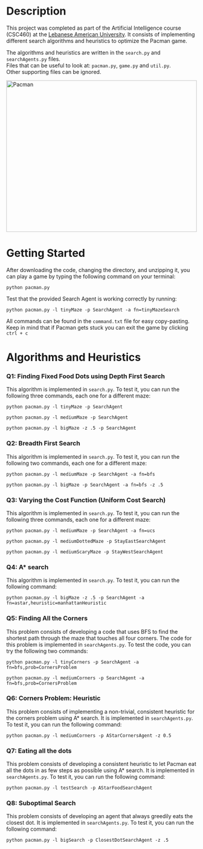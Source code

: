 # Description
This project was completed as part of the Artificial Intelligence course (CSC460) at the <a href="http://www.lau.edu.lb/">Lebanese American University</a>. It consists of implementing different search algorithms and heuristics to optimize the Pacman game.<br>


The algorithms and heuristics are written in the `search.py` and `searchAgents.py` files. <br>
Files that can be useful to look at: `pacman.py`, `game.py` and `util.py`.<br>
Other supporting files can be ignored. <br>

<img src="https://github.com/Joe-Wehbe/pacman-search/assets/102875229/7dc2f23b-3358-4bb7-8abf-71f96f2546fd" alt="Pacman" width="100%" height="400">

# Getting Started
After downloading the code, changing the directory, and unzipping it, you can play a game by typing the following command on your terminal:
```
python pacman.py 
```
Test that the provided Search Agent is working correctly by running:
```
python pacman.py -l tinyMaze -p SearchAgent -a fn=tinyMazeSearch
```
All commands can be found in the `command.txt` file for easy copy-pasting. <br>
Keep in mind that if Pacman gets stuck you can exit the game by clicking `ctrl + c`

# Algorithms and Heuristics
### Q1: Finding Fixed Food Dots using Depth First Search
This algorithm is implemented in `search.py`.
To test it, you can run the following three commands, each one for a different maze: 
```
python pacman.py -l tinyMaze -p SearchAgent
```
```
python pacman.py -l mediumMaze -p SearchAgent
```
```
python pacman.py -l bigMaze -z .5 -p SearchAgent
```

### Q2: Breadth First Search
This algorithm is implemented in `search.py`. To test it, you can run the following two commands, each one for a different maze:
```
python pacman.py -l mediumMaze -p SearchAgent -a fn=bfs
```
```
python pacman.py -l bigMaze -p SearchAgent -a fn=bfs -z .5
```

### Q3: Varying the Cost Function (Uniform Cost Search)
This algorithm is implemented in `search.py`.
To test it, you can run the following three commands, each one for a different maze: 
```
python pacman.py -l mediumMaze -p SearchAgent -a fn=ucs
```
```
python pacman.py -l mediumDottedMaze -p StayEastSearchAgent
```
```
python pacman.py -l mediumScaryMaze -p StayWestSearchAgent
```

### Q4: A* search
This algorithm is implemented in `search.py`.
To test it, you can run the following command: 
```
python pacman.py -l bigMaze -z .5 -p SearchAgent -a fn=astar,heuristic=manhattanHeuristic
```

### Q5: Finding All the Corners
This problem consists of developing a code that uses BFS to find the shortest path through the maze that touches all four corners. The code for this problem is implemented in `searchAgents.py`.
To test the code, you can try the following two commands:
```
python pacman.py -l tinyCorners -p SearchAgent -a fn=bfs,prob=CornersProblem
```
```
python pacman.py -l mediumCorners -p SearchAgent -a fn=bfs,prob=CornersProblem
```

### Q6: Corners Problem: Heuristic
This problem consists of implementing a non-trivial, consistent heuristic for the corners problem using A* search. It is implemented in `searchAgents.py`.
To test it, you can run the following command:
```
python pacman.py -l mediumCorners -p AStarCornersAgent -z 0.5
```

### Q7: Eating all the dots
This problem consists of developing a consistent heuristic to let Pacman eat all the dots in as few steps as possible using A* search. It is implemented in `searchAgents.py`.
To test it, you can run the following command:
```
python pacman.py -l testSearch -p AStarFoodSearchAgent
```

### Q8: Suboptimal Search
This problem consists of developing an agent that always greedily eats the closest dot. It is implemented in `searchAgents.py`.
To test it, you can run the following command:
```
python pacman.py -l bigSearch -p ClosestDotSearchAgent -z .5
```


